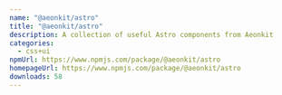 ```yaml
---
name: "@aeonkit/astro"
title: "@aeonkit/astro"
description: A collection of useful Astro components from Aeonkit
categories:
  - css+ui
npmUrl: https://www.npmjs.com/package/@aeonkit/astro
homepageUrl: https://www.npmjs.com/package/@aeonkit/astro
downloads: 58
---
```

